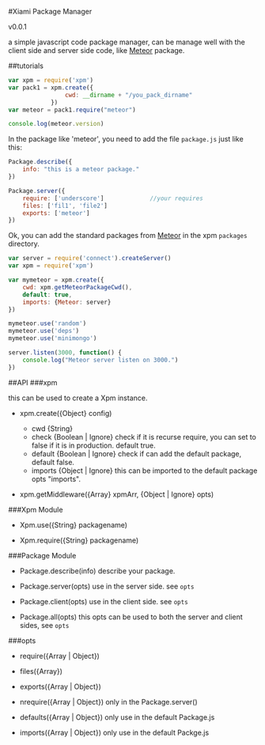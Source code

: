 #Xiami Package Manager

v0.0.1

a simple javascript code package manager, can be manage well
with the client side and server side code, like [Meteor](https://github.com/meteor/meteor) package.

##tutorials

```javascript
var xpm = require('xpm')
var pack1 = xpm.create({
                cwd: __dirname + "/you_pack_dirname"
            })
var meteor = pack1.require("meteor")

console.log(meteor.version)

```

In the package like 'meteor', you need to add the file `package.js` just like this:

```javascript
Package.describe({
    info: "this is a meteor package."
})

Package.server({
    require: ['underscore']             //your requires
    files: ['fil1', 'file2']
    exports: ['meteor']
})

```

Ok, you can add the standard packages from [Meteor](https://github.com/meteor/meteor) in the xpm `packages` directory.

```javascript
var server = require('connect').createServer()
var xpm = require('xpm')

var mymeteor = xpm.create({
    cwd: xpm.getMeteorPackageCwd(),
    default: true,
    imports: {Meteor: server}
})

mymeteor.use('random')
mymeteor.use('deps')
mymeteor.use('minimongo')

server.listen(3000, function() {
    console.log("Meteor server listen on 3000.")
})

```

##API
###xpm

this can be used to create a Xpm instance.

* xpm.create({Object} config)
    - cwd {String}
    - check {Boolean | Ignore} check if it is recurse require, you can set to false if it is in production. default true.
    - default {Boolean | Ignore} check if can add the default package, default false.
    - imports {Object | Ignore} this can be imported to the default package opts "imports".

* xpm.getMiddleware({Array} xpmArr, {Object | Ignore} opts)

###Xpm Module

- Xpm.use({String} packagename)

- Xpm.require({String} packagename)

###Package Module
- Package.describe(info)
 describe your package.

- Package.server(opts)
 use in the server side. see `opts`

- Package.client(opts)
 use in the client side. see `opts`

- Package.all(opts)
 this opts can be used to both the server and client sides, see `opts`

###opts

- require({Array | Object})

- files({Array})

- exports({Array | Object})

- nrequire({Array | Object})  only in the Package.server()

- defaults({Array | Object}) only use in the default Package.js

- imports({Array | Object}) only use in the default Packge.js

